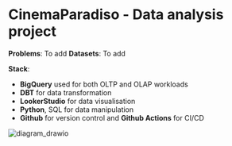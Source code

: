 # CinemaParadiso - Data analysis project

**Problems**: To add
**Datasets**: To add


**Stack**:
- **BigQuery** used for both OLTP and OLAP workloads
- **DBT** for data transformation
- **LookerStudio** for data visualisation
- **Python**, SQL for data manipulation
- **Github** for version control and **Github Actions** for CI/CD

![diagram_drawio](https://github.com/user-attachments/assets/5245644d-b0a4-47b8-b2ed-a6002bbbc464)
